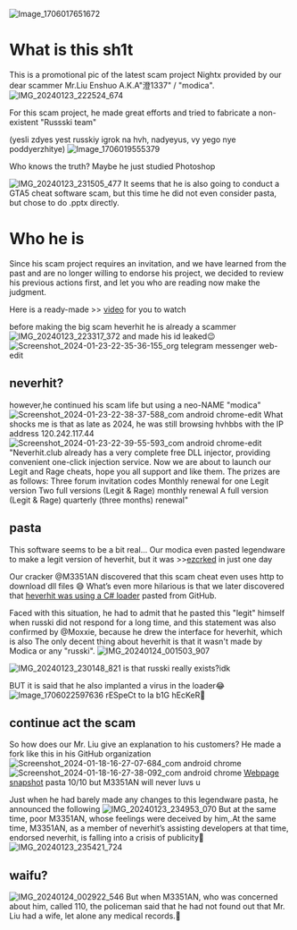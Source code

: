 ![Image_1706017651672](https://github.com/South-Haruna-Institute-of-Technology/nightx_shit/assets/65479796/b2eccb0a-31a1-450f-882d-7c708a652a7e)

# What is this sh1t

This is a promotional pic of the latest scam project Nightx provided by our dear scammer Mr.Liu Enshuo A.K.A"澄1337" / "modica". 
![IMG_20240123_222524_674](https://github.com/South-Haruna-Institute-of-Technology/nightx_shit/assets/65479796/ccb139d3-9f2a-4f8e-b15d-5504dae1d4e2)

For this scam project, he made great efforts and tried to fabricate a non-existent "Russski team"

(yesli zdyes yest russkiy igrok na hvh, nadyeyus, vy yego nye poddyerzhitye)
![Image_1706019555379](https://github.com/South-Haruna-Institute-of-Technology/nightx_shit/assets/65479796/5f532da0-206e-4825-ac57-244cf69b12ce)

Who knows the truth? Maybe he just studied Photoshop

![IMG_20240123_231505_477](https://github.com/South-Haruna-Institute-of-Technology/nightx_shit/assets/65479796/1d19e975-cf2c-4bc2-b7b9-bba5f54f1654)
It seems that he is also going to conduct a GTA5 cheat software scam, but this time he did not even consider pasta, but chose to do .pptx directly.

# Who he is

Since his scam project requires an invitation, and we have learned from the past and are no longer willing to endorse his project, we decided to review his previous actions first, and let you who are reading now make the judgment.


Here is a ready-made >> [video](https://www.bilibili.com/video/BV1fR4y1B7ZX/) for you to watch

before making the big scam heverhit
he is already a scammer
![IMG_20240123_223317_372](https://github.com/South-Haruna-Institute-of-Technology/nightx_shit/assets/65479796/41060fa1-8c80-45e1-a097-32bcfc0e98cd)
and made his id leaked😉
![Screenshot_2024-01-23-22-35-36-155_org telegram messenger web-edit](https://github.com/South-Haruna-Institute-of-Technology/nightx_shit/assets/65479796/ad08fef1-abaa-4888-a4cf-a37eb9de1d0e)

## neverhit?
however,he continued his scam life
but using a neo-NAME "modica"
![Screenshot_2024-01-23-22-38-37-588_com android chrome-edit](https://github.com/South-Haruna-Institute-of-Technology/nightx_shit/assets/65479796/51af43ce-6a1f-4db7-bc21-a1383d19b842)
What shocks me is that as late as 2024, he was still browsing hvhbbs with the IP address 120.242.117.44
![Screenshot_2024-01-23-22-39-55-593_com android chrome-edit](https://github.com/South-Haruna-Institute-of-Technology/nightx_shit/assets/65479796/f3997957-d83a-4d21-997f-5af3468b70a5)
"Neverhit.club already has a very complete free DLL injector, providing convenient one-click injection service. Now we are about to launch our Legit and Rage cheats, hope you all support and like them. The prizes are as follows: Three forum invitation codes Monthly renewal for one Legit version Two full versions (Legit & Rage) monthly renewal A full version (Legit & Rage) quarterly (three months) renewal"

## pasta
This software seems to be a bit real... Our modica even pasted legendware to make a legit version of heverhit, but it was >>[ezcrked](https://twitter.com/M3351AN/status/1610679877526749186) in just one day

Our cracker @M3351AN discovered that this scam cheat even uses http to download dll files 😅 What’s even more hilarious is that we later discovered that [heverhit was using a C# loader](https://twitter.com/M3351AN/status/1610725657683824640) pasted from GitHub.

Faced with this situation, he had to admit that he pasted this "legit" himself when russki did not respond for a long time, and this statement was also confirmed by @Moxxie, because he drew the interface for heverhit, which is also The only decent thing about heverhit is that it wasn't made by Modica or any "russki".
![IMG_20240124_001503_907](https://github.com/South-Haruna-Institute-of-Technology/nightx_shit/assets/65479796/63e21608-7652-463f-a1c9-5826dd31287c)


![IMG_20240123_230148_821](https://github.com/South-Haruna-Institute-of-Technology/nightx_shit/assets/65479796/81e69957-c35c-4bff-8671-3bd7824a1538)
is that russki really exists?idk

BUT it is said that he also implanted a virus in the loader😂
![Image_1706022597636](https://github.com/South-Haruna-Institute-of-Technology/nightx_shit/assets/65479796/d80b322f-6ef8-4ce3-81eb-f5e02ca0af25)
rESpeCt to la b1G hEcKeR🤡

## continue act the scam
So how does our Mr. Liu give an explanation to his customers? He made a fork like this in his GitHub organization
![Screenshot_2024-01-18-16-27-07-684_com android chrome](https://github.com/South-Haruna-Institute-of-Technology/nightx_shit/assets/65479796/9f2781cb-6bdf-498b-8cd2-bc790f75138f)
![Screenshot_2024-01-18-16-27-38-092_com android chrome](https://github.com/South-Haruna-Institute-of-Technology/nightx_shit/assets/65479796/70ca070b-932d-42c0-8bd3-80d8a522c347)
[Webpage snapshot](https://github.com/South-Haruna-Institute-of-Technology/nightx_shit/blob/main/Funt1337_Love-me)
pasta 10/10
but M3351AN will never luvs u

Just when he had barely made any changes to this legendware pasta, he announced the following
![IMG_20240123_234953_070](https://github.com/South-Haruna-Institute-of-Technology/nightx_shit/assets/65479796/c38c2414-ef8b-4d6a-ada1-7224cbf48910)
But at the same time, poor M3351AN, whose feelings were deceived by him,.At the same time, M3351AN, as a member of neverhit’s assisting developers at that time, endorsed neverhit, is falling into a crisis of publicity🥲
![IMG_20240123_235421_724](https://github.com/South-Haruna-Institute-of-Technology/nightx_shit/assets/65479796/0ae7d58b-3ed6-4f3b-925d-dca344c44d94)

## waifu?
![IMG_20240124_002922_546](https://github.com/South-Haruna-Institute-of-Technology/nightx_shit/assets/65479796/5639ab9f-c5fb-4391-a92b-6fca5fb47f69)
But when M3351AN, who was concerned about him, called 110, the policeman said that he had not found out that Mr. Liu had a wife, let alone any medical records.🤡
